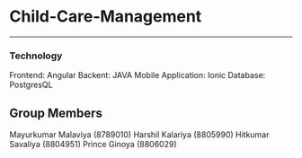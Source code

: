 # Child-Care-Management

---

### Technology

Frontend: Angular
Backent: JAVA
Mobile Application: Ionic
Database: PostgresQL

## Group Members

Mayurkumar Malaviya (8789010)
Harshil Kalariya (8805990)
Hitkumar Savaliya (8804951)
Prince Ginoya (8806029)